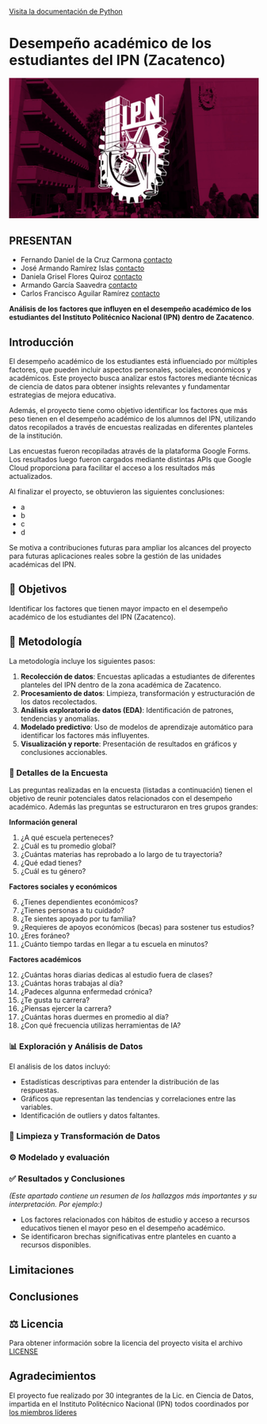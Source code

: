 [Visita la documentación de Python](https://docs.python.org/3/)

# Desempeño académico de los estudiantes del IPN (Zacatenco)

![IPN](ipn.png)

## PRESENTAN

- Fernando Daniel de la Cruz Carmona [contacto](http://linkedin.com/in/daniel-c-65186632b)
- José Armando Ramírez Islas [contacto](https://www.linkedin.com/in/armando-islas) 
- Daniela Grisel Flores Quiroz [contacto](https://www.linkedin.com/in/dfloresq)
- Armando García Saavedra [contacto]()
- Carlos Francisco Aguilar Ramírez [contacto]()


**Análisis de los factores que influyen en el desempeño académico de los estudiantes del Instituto Politécnico Nacional (IPN) dentro de Zacatenco**.

## Introducción

El desempeño académico de los estudiantes está influenciado por múltiples factores, que pueden incluir aspectos personales, sociales, económicos y académicos. Este proyecto busca analizar estos factores mediante técnicas de ciencia de datos para obtener insights relevantes y fundamentar estrategias de mejora educativa.

Además, el proyecto tiene como objetivo identificar los factores que más peso tienen en el desempeño académico de los alumnos del IPN, utilizando datos recopilados a través de encuestas realizadas en diferentes planteles de la institución.

Las encuestas fueron recopiladas através de la plataforma Google Forms. Los resultados luego fueron cargados mediante distintas APIs que Google Cloud proporciona para facilitar el acceso a los resultados más actualizados.

Al finalizar el proyecto, se obtuvieron las siguientes conclusiones:
- a
- b
- c
- d

Se motiva a contribuciones futuras para ampliar los alcances del proyecto para futuras aplicaciones reales sobre la gestión de las unidades académicas del IPN. 

## 🎯 Objetivos

Identificar los factores que tienen mayor impacto en el desempeño académico de los estudiantes del IPN (Zacatenco).   

## 📜 Metodología

La metodología incluye los siguientes pasos:  

1. **Recolección de datos**: Encuestas aplicadas a estudiantes de diferentes planteles del IPN dentro de la zona académica de Zacatenco.
2. **Procesamiento de datos**: Limpieza, transformación y estructuración de los datos recolectados.  
3. **Análisis exploratorio de datos (EDA)**: Identificación de patrones, tendencias y anomalías.  
4. **Modelado predictivo**: Uso de modelos de aprendizaje automático para identificar los factores más influyentes.  
5. **Visualización y reporte**: Presentación de resultados en gráficos y conclusiones accionables.  

### 🔎 Detalles de la Encuesta
Las preguntas realizadas en la encuesta (listadas a continuación) tienen el objetivo de reunir potenciales datos relacionados con el desempeño académico. Además las preguntas se estructuraron en tres grupos grandes: 

**Información general**
1. ¿A qué escuela perteneces?
2. ¿Cuál es tu promedio global?
3. ¿Cuántas materias has reprobado a lo largo de tu trayectoria?
4. ¿Qué edad tienes?
5. ¿Cuál es tu género?

**Factores sociales y económicos**

6. ¿Tienes dependientes económicos?
7. ¿Tienes personas a tu cuidado?
8. ¿Te sientes apoyado por tu familia?
9. ¿Requieres de apoyos económicos (becas) para sostener tus estudios?
10. ¿Eres foráneo?
11. ¿Cuánto tiempo tardas en llegar a tu escuela en minutos?

**Factores académicos**

12. ¿Cuántas horas diarias dedicas al estudio fuera de clases?
13. ¿Cuántas horas trabajas al día?
14. ¿Padeces algunna enfermedad crónica?
15. ¿Te gusta tu carrera?
16. ¿Piensas ejercer la carrera?
17. ¿Cuántas horas duermes en promedio al día?
18. ¿Con qué frecuencia utilizas herramientas de IA?

### 📊 Exploración y Análisis de Datos

El análisis de los datos incluyó:  

- Estadísticas descriptivas para entender la distribución de las respuestas.  
- Gráficos que representan las tendencias y correlaciones entre las variables.  
- Identificación de outliers y datos faltantes.

### 🧹 Limpieza y Transformación de Datos

### ⚙️ Modelado y evaluación

### ✅ Resultados y Conclusiones

*(Este apartado contiene un resumen de los hallazgos más importantes y su interpretación. Por ejemplo:)*  

- Los factores relacionados con hábitos de estudio y acceso a recursos educativos tienen el mayor peso en el desempeño académico.  
- Se identificaron brechas significativas entre planteles en cuanto a recursos disponibles.  

## Limitaciones



## Conclusiones


## ⚖️ Licencia
Para obtener información sobre la licencia del proyecto visita el archivo [LICENSE](LICENSE)

## Agradecimientos

El proyecto fue realizado por 30 integrantes de la Lic. en Ciencia de Datos, impartida en el Instituto Politécnico Nacional (IPN) todos coordinados por [los miembros líderes](#presentan)